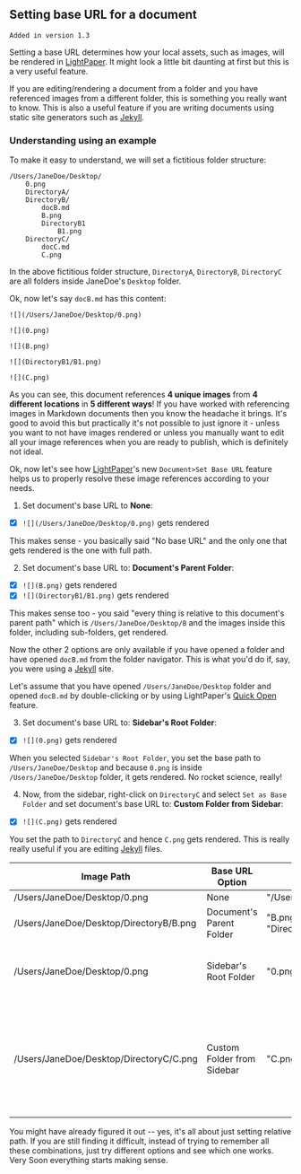## Setting base URL for a document
`Added in version 1.3`

Setting a base URL determines how your local assets, such as images, will be rendered in [LightPaper][2]. It might look a little bit daunting at first but this is a very useful feature.

If you are editing/rendering a document from a folder and you have referenced images from a different folder, this is something you really want to know. This is also a useful feature if you are writing documents using static site generators such as [Jekyll][1].

### Understanding using an example

To make it easy to understand, we will set a fictitious folder structure:

	/Users/JaneDoe/Desktop/
		0.png
		DirectoryA/
		DirectoryB/
			docB.md
			B.png
			DirectoryB1
				B1.png
		DirectoryC/
			docC.md
			C.png
			
In the above fictitious folder structure, `DirectoryA`, `DirectoryB`, `DirectoryC` are all folders inside JaneDoe's `Desktop` folder.

Ok, now let's say `docB.md` has this content:

	![](/Users/JaneDoe/Desktop/0.png)
	
	![](0.png)
	
	![](B.png)

	![](DirectoryB1/B1.png)
	
	![](C.png)

As you can see, this document references **4 unique images** from **4 different locations** in **5 different ways**! If you have worked with referencing images in Markdown documents then you know the headache it brings. It's good to avoid this but practically it's not possible to just ignore it - unless you want to not have images rendered or unless you manually want to edit all your image references when you are ready to publish, which is definitely not ideal.

Ok, now let's see how [LightPaper][2]'s new `Document>Set Base URL` feature helps us to properly resolve these image references according to your needs.

1) Set document's base URL to **None**:

- [x]	`![](/Users/JaneDoe/Desktop/0.png)` gets rendered

This makes sense - you basically said "No base URL" and the only one that gets rendered is the one with full path.

2) Set document's base URL to: **Document's Parent Folder**:

- [x]	`![](B.png)` gets rendered
- [x]	`![](DirectoryB1/B1.png)` gets rendered

This makes sense too - you said "every thing is relative to this document's parent path" which is `/Users/JaneDoe/Desktop/B` and the images inside this folder, including sub-folders, get rendered.

Now the other 2 options are only available if you have opened a folder and have opened `docB.md` from the folder navigator. This is what you'd do if, say, you were using a [Jekyll][1] site. 

Let's assume that you have opened `/Users/JaneDoe/Desktop` folder and opened `docB.md` by double-clicking or by using LightPaper's [Quick Open](http://lightpaper.42squares.in/#multitabs-container) feature.

3) Set document's base URL to: **Sidebar's Root Folder**:

- [x]	`![](0.png)` gets rendered

When you selected `Sidebar's Root Folder`, you set the base path to `/Users/JaneDoe/Desktop` and because `0.png` is inside `/Users/JaneDoe/Desktop` folder, it gets rendered. No rocket science, really!

4) Now, from the sidebar, right-click on `DirectoryC` and select `Set as Base Folder` and set document's base URL to: **Custom Folder from Sidebar**:

- [x] `![](C.png)` gets rendered

You set the path to `DirectoryC` and hence `C.png` gets rendered. This is really really useful if you are editing [Jekyll][1] files.


| Image Path                              | Base URL Option            | Renders                          | Condition                                                                            |
|-----------------------------------------|----------------------------|----------------------------------|--------------------------------------------------------------------------------------|
| /Users/JaneDoe/Desktop/0.png            | None                       |  "/Users/JaneDoe/Desktop/0.png"  |                                                                                      |
| /Users/JaneDoe/Desktop/DirectoryB/B.png | Document's Parent Folder   | "B.png" and "DirectoryB1/B1.png" |                                                                                      |
| /Users/JaneDoe/Desktop/0.png            | Sidebar's Root Folder      |              "0.png"             | Document is opened from Folder Navigator                                             |
| /Users/JaneDoe/Desktop/DirectoryC/C.png | Custom Folder from Sidebar |              "C.png"             | Document is opened from Folder Navigator and DirectoryC is selected as a base folder |

You might have already figured it out -- yes, it's all about just setting relative path. If you are still finding it difficult, instead of trying to remember all these combinations, just try different options and see which one works. Very Soon everything starts making sense.

[1]: http://jekyllrb.com/
[2]: http://lightpaper.42squares.in/?ref=github